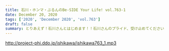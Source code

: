 ```yaml
---
title: 石川・ホンマ・ぶるんのBe-SIDE Your Life! vol.763-1
date: December 20, 2020
tags: ['2020', 'December 2020', 'vol.763']
draft: false
summary: とりあえず！石川さんとはじめます！！石川さんのプライド、受け止めてください！
---
```


http://project-phi.ddo.jp/ishikawa/ishikawa763_1.mp3